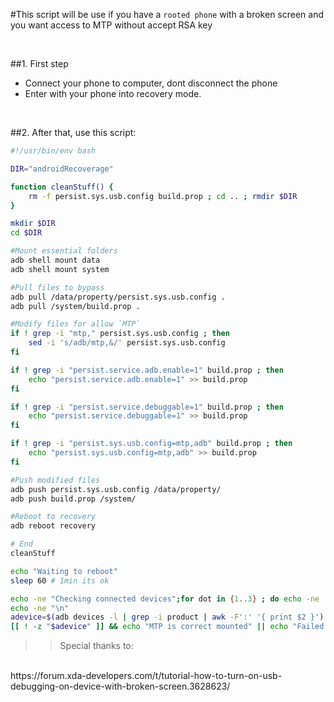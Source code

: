 #This script will be use if you have a `rooted phone` with a broken screen and you want access to MTP without accept RSA key

<br />

##1. First step
- Connect your phone to computer, dont disconnect the phone
- Enter with your phone into recovery mode.

<br />

##2. After that, use this script:


```bash
#!/usr/bin/env bash

DIR="androidRecoverage"

function cleanStuff() {
	rm -f persist.sys.usb.config build.prop ; cd .. ; rmdir $DIR
}

mkdir $DIR
cd $DIR

#Mount essential folders
adb shell mount data
adb shell mount system

#Pull files to bypass
adb pull /data/property/persist.sys.usb.config .
adb pull /system/build.prop .

#Modify files for allow `MTP`
if ! grep -i "mtp," persist.sys.usb.config ; then
	sed -i 's/adb/mtp,&/' persist.sys.usb.config
fi

if ! grep -i "persist.service.adb.enable=1" build.prop ; then
	echo "persist.service.adb.enable=1" >> build.prop
fi

if ! grep -i "persist.service.debuggable=1" build.prop ; then
	echo "persist.service.debuggable=1" >> build.prop
fi

if ! grep -i "persist.sys.usb.config=mtp,adb" build.prop ; then
	echo "persist.sys.usb.config=mtp,adb" >> build.prop
fi

#Push modified files
adb push persist.sys.usb.config /data/property/
adb push build.prop /system/

#Reboot to recovery
adb reboot recovery

# End
cleanStuff

echo "Waiting to reboot"
sleep 60 # 1min its ok

echo -ne "Checking connected devices";for dot in {1..3} ; do echo -ne . ;sleep 1 ; done
echo -ne "\n"
adevice=$(adb devices -l | grep -i product | awk -F':' '{ print $2 }')
[[ ! -z "$adevice" ]] && echo "MTP is correct mounted" || echo "Failed to mount android MTP"
```

>> Special thanks to: 

<br />
https://forum.xda-developers.com/t/tutorial-how-to-turn-on-usb-debugging-on-device-with-broken-screen.3628623/